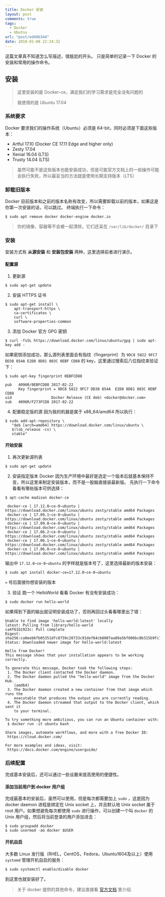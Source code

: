 ```yaml
---
title: Docker 安装
layout: post
comments: true
tags:
  - Docker
  - Ubutnu
url: "post/ed49b344"
date: 2018-01-08 22:24:32
---
```


这篇文章真不知道怎么写描述，很尴尬的开头。
只是简单的记录一下 Docker 的安装和常用的操作命令。

<!--more-->

## 安装
> 这里安装的是 Docker-ce，满足我们的学习需求是完全没有问题的
>
> 我使用的是 Ubuntu 17.04

### 系统要求
Docker 要求我们的操作系统（Ubuntu）必须是 64-bit，同时必须是下面这些版本：
- Artful 17.10 (Docker CE 17.11 Edge and higher only)
- Zesty 17.04
- Xenial 16.04 (LTS)
- Trusty 14.04 (LTS)

> 虽然可能不是这些版本也能安装成功，但是可能官方文档上的一些操作可能会执行失败，所以最妥当的方法就是使用长期支持版本（LTS）

### 卸载旧版本
Docker 目前版本和之前的版本名称有改变，所以需要卸载以前的版本，如果这是你第一次安装的话，可以跳过。
终端执行一下命令：
```shell
$ sudo apt remove docker docker-engine docker.io
```
> 你的镜像、容器等不会被一起清除，它们还呆在 `/var/lib/docker/` 目录下

### 安装
安装方式有 **从源安装** 和 **安装包安装** 两种，这里选择前者进行演示。

#### 配置源
1. 更新源
```shell
$ sudo apt-get update
```

2. 安装 HTTPS 证书
```shell
$ sudo apt-get install \
    apt-transport-https \
    ca-certificates \
    curl \
    software-properties-common
```

3. 添加 Docker 官方 GPG 密钥
```shell
$ curl -fsSL https://download.docker.com/linux/ubuntu/gpg | sudo apt-key add -
```
如果密钥添加成功，那么源列表里面会有指纹（fingerprint）为 `9DC8 5822 9FC7 DD38 854A E2D8 8D81 803C 0EBF CD88` 的 key，这里通过搜索后八位指纹来验证下：
```shell
$ sudo apt-key fingerprint 0EBFCD88

pub   4096R/0EBFCD88 2017-02-22
      Key fingerprint = 9DC8 5822 9FC7 DD38 854A  E2D8 8D81 803C 0EBF CD88
uid                  Docker Release (CE deb) <docker@docker.com>
sub   4096R/F273FCD8 2017-02-22
```

4. 配置稳定版的源
  因为我的机器是属于 x86_64/amd64 所以执行：
```shell
$ sudo add-apt-repository \
   "deb [arch=amd64] https://download.docker.com/linux/ubuntu \
   $(lsb_release -cs) \
   stable"
```

#### 开始安装
1. 再次更新源列表
```shell
$ sudo apt-get update
```

2. 安装指定版本 Docker
  因为生产环境中最好是选定一个版本后就基本保持不变，所以这里来制定安装版本，而不是一股脑直接装最新版。
  先执行一下命令看看有哪些版本可供选择：
```shell
$ apt-cache madison docker-ce

 docker-ce | 17.12.0~ce-0~ubuntu | https://download.docker.com/linux/ubuntu zesty/stable amd64 Packages
 docker-ce | 17.09.1~ce-0~ubuntu | https://download.docker.com/linux/ubuntu zesty/stable amd64 Packages
 docker-ce | 17.09.0~ce-0~ubuntu | https://download.docker.com/linux/ubuntu zesty/stable amd64 Packages
 docker-ce | 17.06.2~ce-0~ubuntu | https://download.docker.com/linux/ubuntu zesty/stable amd64 Packages
 docker-ce | 17.06.1~ce-0~ubuntu | https://download.docker.com/linux/ubuntu zesty/stable amd64 Packages
 docker-ce | 17.06.0~ce-0~ubuntu | https://download.docker.com/linux/ubuntu zesty/stable amd64 Packages
```
输出中 `17.12.0~ce-0~ubuntu` 的字样就是版本号了，这里选择最新的版本安装：
```shell
$ sudo apt install docker-ce=17.12.0~ce-0~ubuntu
```
`=` 号后面接你想安装的版本

3. 验证
  跑一个 HelloWorld 看看 Docker 有没有安装成功：
```shell
$ sudo docker run hello-world
```
如果得到下面的输出就证明安装成功了，否则再回过头看看哪里出了错：
```shell
Unable to find image 'hello-world:latest' locally
latest: Pulling from library/hello-world
ca4f61b1923c: Pull complete 
Digest: sha256:ca0eeb6fb05351dfc8759c20733c91def84cb8007aa89a5bf606bc8b315b9fc7
Status: Downloaded newer image for hello-world:latest

Hello from Docker!
This message shows that your installation appears to be working correctly.

To generate this message, Docker took the following steps:
 1. The Docker client contacted the Docker daemon.
 2. The Docker daemon pulled the "hello-world" image from the Docker Hub.
    (amd64)
 3. The Docker daemon created a new container from that image which runs the
    executable that produces the output you are currently reading.
 4. The Docker daemon streamed that output to the Docker client, which sent it
    to your terminal.

To try something more ambitious, you can run an Ubuntu container with:
 $ docker run -it ubuntu bash

Share images, automate workflows, and more with a free Docker ID:
 https://cloud.docker.com/

For more examples and ideas, visit:
 https://docs.docker.com/engine/userguide/
```

### 后续配置
完成基本安装后，还可以通过一些设置来提高使用的便捷性。

#### 添加当前用户到 docker 用户组
完成最基本的安装后，虽然可以使用，但是每次都需要加上 `sudo` ，这是因为 docker daemon 进程是绑定在 Unix socket 上，并且默认地 Unix socket 属于 root 用户。如果想避免每次都使用 `sudo` 进行操作，可以创建一个叫 `docker` 的 Unix 用户组，然后将当前登录的用户添加进去：

```shell
$ sudo groupadd docker
$ sudo usermod -aG docker $USER
```

#### 开机自启
大多数 Linux 发行版（RHEL，CentOS，Fedora，Ubuntu1604及以上）使用 `systemd` 管理开机自启的服务：
```shell
$ sudo systemctl enable/disable docker
```


到这里也就安装好了。

> 关于 docker 提供的其他命令，建议直接看 [官方文档](https://docs.docker.com/engine/reference/commandline/cli/) 里介绍.

